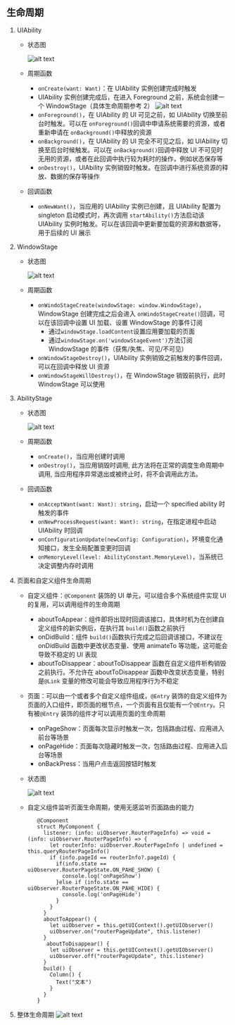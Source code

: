 ## 生命周期

1. UIAbility

   - 状态图

     ![alt text](./images/uiability.png)

   - 周期函数

     - `onCreate(want: Want)`：在 UIAbility 实例创建完成时触发
     - UIAbility 实例创建完成后，在进入 Foreground 之前，系统会创建一个 WindowStage（具体生命周期参考 2）
       ![alt text](./images/uiability2.png)
     - `onForeground()`，在 UIAbility 的 UI 可见之前，如 UIAbility 切换至前台时触发。可以在 `onForeground()`回调中申请系统需要的资源，或者重新申请在 `onBackground()`中释放的资源
     - `onBackground()`，在 UIAbility 的 UI 完全不可见之后，如 UIAbility 切换至后台时候触发。可以在 `onBackground()`回调中释放 UI 不可见时无用的资源，或者在此回调中执行较为耗时的操作，例如状态保存等
     - `onDestroy()`，UIAbility 实例销毁时触发。在回调中进行系统资源的释放、数据的保存等操作

   - 回调函数
     - `onNewWant()`，当应用的 UIAbility 实例已创建，且 UIAbility 配置为 singleton 启动模式时，再次调用 `startAbility()`方法启动该 UIAbility 实例时触发。可以在该回调中更新要加载的资源和数据等，用于后续的 UI 展示

2. WindowStage

   - 状态图

     ![alt text](./images/windowstage1.png)

   - 周期函数
     - `onWindoStageCreate(windowStage: window.WindowStage)`，WindowStage 创建完成之后会进入 `onWindoStageCreate()`回调，可以在该回调中设置 UI 加载、设置 WindowStage 的事件订阅
       - 通过`windowStage.loadContent`设置应用要加载的页面
       - 通过`windowStage.on('windowStageEvent')`方法订阅 WindowStage 的事件（获焦/失焦、可见/不可见）
     - `onWindowStageDestroy()`，UIAbility 实例销毁之前触发的事件回调，可以在回调中释放 UI 资源
     - `onWindowStageWillDestroy()`，在 WindowStage 销毁前执行，此时 WindowStage 可以使用

3. AbilityStage

   - 状态图

     ![alt text](./images/abilitystage1.png)

   - 周期函数
     - `onCreate()`，当应用创建时调用
     - `onDestroy()`，当应用销毁时调用, 此方法将在正常的调度生命周期中调用, 当应用程序异常退出或被终止时，将不会调用此方法。
   - 回调函数
     - `onAcceptWant(want: Want): string`，启动一个 specified ability 时触发的事件
     - `onNewProcessRequest(want: Want): string`，在指定进程中启动 UIAbility 时回调
     - `onConfigurationUpdate(newConfig: Configuration)`，环境变化通知接口，发生全局配置变更时回调
     - `onMemoryLevel(level: AbilityConstant.MemoryLevel)`，当系统已决定调整内存时调用

4. 页面和自定义组件生命周期

   - 自定义组件：`@Component` 装饰的 UI 单元，可以组合多个系统组件实现 UI 的复用，可以调用组件的生命周期

     - aboutToAppear：组件即将出现时回调该接口，具体时机为在创建自定义组件的新实例后，在执行其 `build()`函数之前执行
     - onDidBuild：组件 `build()`函数执行完成之后回调该接口，不建议在 onDidBuild 函数中更改状态变量、使用 animateTo 等功能，这可能会导致不稳定的 UI 表现
     - aboutToDisappear：aboutToDisappear 函数在自定义组件析构销毁之前执行。不允许在 aboutToDisappear 函数中改变状态变量，特别是`@Link` 变量的修改可能会导致应用程序行为不稳定

   - 页面：可以由一个或者多个自定义组件组成，`@Entry` 装饰的自定义组件为页面的入口组件，即页面的根节点，一个页面有且仅能有一个`@Entry`。只有被`@Entry` 装饰的组件才可以调用页面的生命周期

     - onPageShow：页面每次显示时触发一次，包括路由过程、应用进入前台等场景
     - onPageHide：页面每次隐藏时触发一次，包括路由过程、应用进入后台等场景
     - onBackPress：当用户点击返回按钮时触发

   - 状态图

     ![alt text](./images/component1.png)

   - 自定义组件监听页面生命周期，使用无感监听页面路由的能力
     ```
        @Component
        struct MyComponent {
          listener: (info: uiObserver.RouterPageInfo) => void = (info: uiObserver.RouterPageInfo) => {
            let routerInfo: uiObserver.RouterPageInfo | undefined = this.queryRouterPageInfo()
            if (info.pageId == routerInfo?.pageId) {
              if(info.state == uiObserver.RouterPageState.ON_PAHE_SHOW) {
                console.log('onPageShow')
              }else if (info.state == uiObserver.RouterPageState.ON_PAHE_HIDE) {
                console.log('onPageHide')
              }
            }
          }
          aboutToAppear() {
            let uiObserver = this.getUIContext().getUIObserver()
            uiObserver.on("routerPageUpdate", this.listener)
          }
           aboutToDisappear() {
            let uiObserver = this.getUIContext().getUIObserver()
            uiObserver.off("routerPageUpdate", this.listener)
          }
          build() {
            Column() {
              Text("文本")
            }
          }
        }
     ```

5. 整体生命周期
   ![alt text](./images/hap_lifecycle.png)
